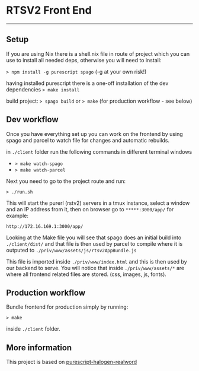 # RTSV2 Front End

-------------------------------------------------------------------------------

## Setup

If you are using Nix there is a shell.nix file in route of project which you
can use to install all needed deps, otherwise you will need to install:

`> npm install -g purescript spago`
(-g at your own risk!)

having installed purescript there is a one-off installation of the dev dependencies
`> make install`

build project:
`> spago build`
or
`> make` (for production workflow - see below)


## Dev workflow

Once you have everything set up you can work on the frontend by using spago and
parcel to watch file for changes and automatic rebuilds.

in `./client` folder run the following commands in different terminal windows

  * `> make watch-spago`
  * `> make watch-parcel`

Next you need to go to the project route and run:

`> ./run.sh`

This will start the purerl (rstv2) servers in a tmux instance, select a window and an IP
address from it, then on browser go to `*****:3000/app/` for example:

`http://172.16.169.1:3000/app/`

Looking at the Make file you will see that spago does an initial build into
`./client/dist/` and that file is then used by parcel to compile where it is
outputed to `./priv/www/assets/js/rtsv2AppBundle.js`

This file is imported inside `./priv/www/index.html` and this is then used by our
backend to serve. You will notice that inside `./priv/www/assets/*` are where
all frontend related files are stored. (css, images, js, fonts).


## Production workflow

Bundle frontend for production simply by running:

`> make`

inside `./client` folder.


## More information

This project is based on [purescript-halogen-realword](https://github.com/thomashoneyman/purescript-halogen-realworld)
